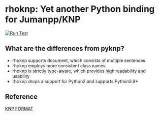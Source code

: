 # rhoknp: Yet another Python binding for Jumanpp/KNP

[![Run Test](https://github.com/ku-nlp/rhoknp/actions/workflows/test.yml/badge.svg)](https://github.com/ku-nlp/rhoknp/actions/workflows/test.yml)


## What are the differences from pyknp?

- rhoknp supports document, which consists of multiple sentences
- rhoknp employs more consistent class names
- rhoknp is strictly type-aware, which provides high readability and usability
- rhoknp drops a support for Python2 and supports Python3.9+


## Reference
[KNP FORMAT](http://cr.fvcrc.i.nagoya-u.ac.jp/~sasano/knp/format.html)
